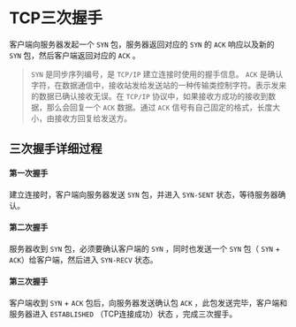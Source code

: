 # TCP三次握手

客户端向服务器发起一个 `SYN` 包，服务器返回对应的 `SYN` 的 `ACK` 响应以及新的 `SYN` 包，然后客户端返回对应的 `ACK` 。

>  `SYN` 是同步序列编号，是 `TCP/IP` 建立连接时使用的握手信息。  `ACK` 是确认字符，在数据通信中，接收站发给发送站的一种传输类控制字符。表示发来的数据已确认接收无误。在 `TCP/IP` 协议中，如果接收方成功的接收到数据，那么会回复一个 `ACK` 数据。通过 `ACK` 信号有自己固定的格式，长度大小，由接收方回复给发送方。

## 三次握手详细过程

#### 第一次握手

建立连接时，客户端向服务器发送 `SYN` 包，并进入 `SYN-SENT` 状态，等待服务器确认。

#### 第二次握手

服务器收到 `SYN` 包，必须要确认客户端的 `SYN` ，同时也发送一个 `SYN` 包（ `SYN` + `ACK`）给客户端，然后进入 `SYN-RECV` 状态。

#### 第三次握手

客户端收到 `SYN` + `ACK` 包后，向服务器发送确认包 `ACK` ，此包发送完毕，客户端和服务器进入 `ESTABLISHED` （TCP连接成功）状态 ，完成三次握手。